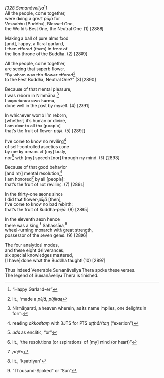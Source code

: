 *\[328.Sumanāveliya*[^1]*\]*  
All the people, come together,  
were doing a great *pūjā* for  
Vessabhu \[Buddha\], Blessed One,  
the World’s Best One, the Neutral One. (1) \[2888\]

Making a ball of pure alms food  
\[and\], happy, a floral garland,  
I then offered \[them\] in front of  
the lion-throne of the Buddha. (2) \[2889\]

All the people, come together,  
are seeing that superb flower.  
“By whom was this flower offered[^2]  
to the Best Buddha, Neutral One?” (3) \[2890\]

Because of that mental pleasure,  
I was reborn in Nimmāna.[^3]  
I experience own-karma,  
done well in the past by myself. (4) \[2891\]

In whichever womb I’m reborn,  
\[whether\] it’s human or divine,  
I am dear to all the \[people\]:  
that’s the fruit of flower-*pūjā.* (5) \[2892\]

I’ve come to know no reviling[^4]  
of self-controlled ascetics done  
by me by means of \[my\] body,  
nor[^5] with \[my\] speech \[nor\] through my mind. (6) \[2893\]

Because of that good behavior  
\[and my\] mental resolution,[^6]  
I am honored[^7] by all \[people\]:  
that’s the fruit of not reviling. (7) \[2894\]

In the thirty-one aeons since  
I did that flower-*pūjā* \[then\]*,*  
I’ve come to know no bad rebirth:  
that’s the fruit of Buddha-*pūjā.* (8) \[2895\]

In the eleventh aeon hence  
there was a king,[^8] Sahassāra,[^9]  
wheel-turning monarch with great strength,  
possessor of the seven gems. (9) \[2896\]

The four analytical modes,  
and these eight deliverances,  
six special knowledges mastered,  
\[I have\] done what the Buddha taught! (10) \[2897\]

Thus indeed Venerable Sumanāveliya Thera spoke these verses.  
The legend of Sumanāveliya Thera is finished.

[^1]: “Happy Garland-er”

[^2]: lit., “made a *pūjā, pūjitaŋ*

[^3]: Nirmāṇarati, a heaven wherein, as its name implies, one delights in form.

[^4]: reading *akkositaṃ* with BJTS for PTS *uṭṭhāhitaŋ* (“exertion”)

[^5]: *uda* as enclitic, “or”

[^6]: lit., “the resolutions (or aspirations) of \[my\] mind (or heart)”

[^7]: *pūjita*

[^8]: lit., “kṣatriyan”

[^9]: “Thousand-Spoked” or “Sun”
